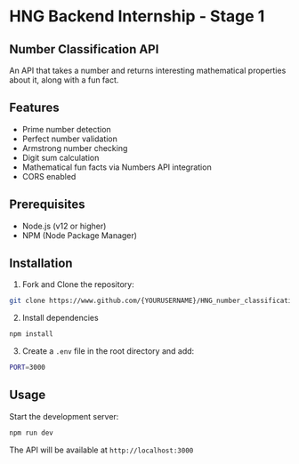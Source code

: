 # HNG Backend Internship - Stage 1

## Number Classification API

An API that takes a number and returns interesting mathematical properties about it, along with a fun fact.

## Features

- Prime number detection
- Perfect number validation
- Armstrong number checking
- Digit sum calculation
- Mathematical fun facts via Numbers API integration
- CORS enabled

## Prerequisites

- Node.js (v12 or higher)
- NPM (Node Package Manager)

## Installation

1. Fork and Clone the repository:

```bash
git clone https://www.github.com/{YOURUSERNAME}/HNG_number_classification-api.git
```

2. Install dependencies

``` bash
npm install
```

3. Create a `.env` file in the root directory and add:

``` bash
PORT=3000
```

## Usage

Start the development server:

```bash
npm run dev
```

The API will be available at `http://localhost:3000`
